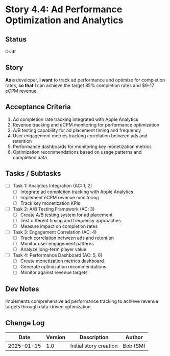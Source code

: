 # Story 4.4: Ad Performance Optimization and Analytics

## Status
Draft

## Story
**As a** developer,
**I want** to track ad performance and optimize for completion rates,
**so that** I can achieve the target 85% completion rates and $9-17 eCPM revenue.

## Acceptance Criteria
1. Ad completion rate tracking integrated with Apple Analytics
2. Revenue tracking and eCPM monitoring for performance optimization
3. A/B testing capability for ad placement timing and frequency
4. User engagement metrics tracking correlation between ads and retention
5. Performance dashboards for monitoring key monetization metrics
6. Optimization recommendations based on usage patterns and completion data

## Tasks / Subtasks
- [ ] Task 1: Analytics Integration (AC: 1, 2)
  - [ ] Integrate ad completion tracking with Apple Analytics
  - [ ] Implement eCPM revenue monitoring
  - [ ] Track key monetization KPIs
- [ ] Task 2: A/B Testing Framework (AC: 3)
  - [ ] Create A/B testing system for ad placement
  - [ ] Test different timing and frequency approaches
  - [ ] Measure impact on completion rates
- [ ] Task 3: Engagement Correlation (AC: 4)
  - [ ] Track correlation between ads and retention
  - [ ] Monitor user engagement patterns
  - [ ] Analyze long-term player value
- [ ] Task 4: Performance Dashboard (AC: 5, 6)
  - [ ] Create monetization metrics dashboard
  - [ ] Generate optimization recommendations
  - [ ] Monitor against revenue targets

## Dev Notes
Implements comprehensive ad performance tracking to achieve revenue targets through data-driven optimization.

## Change Log
| Date | Version | Description | Author |
|------|---------|-------------|---------|
| 2025-01-15 | 1.0 | Initial story creation | Bob (SM) |